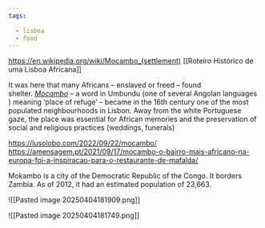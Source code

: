 ```yaml
---
tags:
  
  - lisboa
  - food
---
```

https://en.wikipedia.org/wiki/Mocambo_(settlement)
[[Roteiro Histórico de uma Lisboa Africana]]

It was here that many Africans – enslaved or freed – found shelter. [_Mocambo_](https://www.publico.pt/2004438) – a word in Umbundu (one of several Angolan languages ) meaning ‘place of refuge’ – became in the 16th century one of the most populated neighbourhoods in Lisbon. Away from the white Portuguese gaze, the place was essential for African memories and the preservation of social and religious practices (weddings, funerals)

https://lusolobo.com/2022/09/22/mocambo/
https://amensagem.pt/2021/09/17/mocambo-o-bairro-mais-africano-na-europa-foi-a-inspiracao-para-o-restaurante-de-mafalda/

Mokambo is a city of the Democratic Republic of the Congo. It borders Zambia. As of 2012, it had an estimated population of 23,663.

![[Pasted image 20250404181909.png]]

![[Pasted image 20250404181749.png]]
